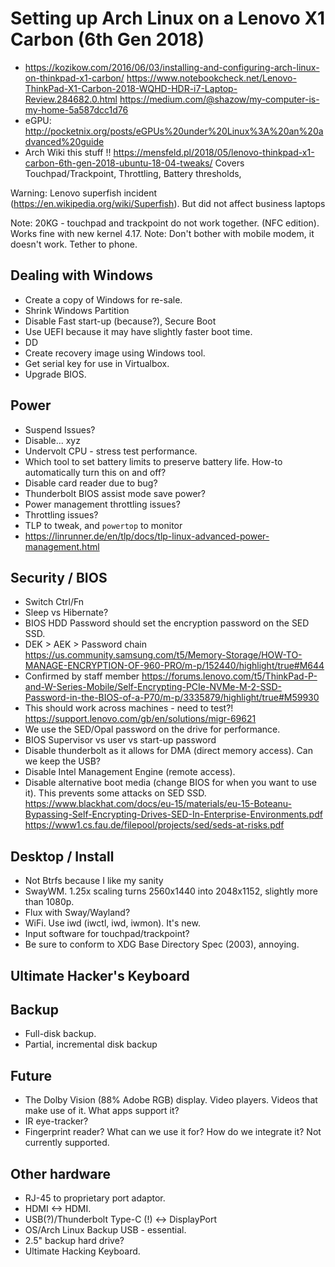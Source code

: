 # Setting up Arch Linux on a Lenovo X1 Carbon (6th Gen 2018)

* https://kozikow.com/2016/06/03/installing-and-configuring-arch-linux-on-thinkpad-x1-carbon/
https://www.notebookcheck.net/Lenovo-ThinkPad-X1-Carbon-2018-WQHD-HDR-i7-Laptop-Review.284682.0.html
https://medium.com/@shazow/my-computer-is-my-home-5a587dcc1d76
* eGPU: http://pocketnix.org/posts/eGPUs%20under%20Linux%3A%20an%20advanced%20guide
* Arch Wiki this stuff !! https://mensfeld.pl/2018/05/lenovo-thinkpad-x1-carbon-6th-gen-2018-ubuntu-18-04-tweaks/
    Covers Touchpad/Trackpoint, Throttling, Battery thresholds,

Warning: Lenovo superfish incident (https://en.wikipedia.org/wiki/Superfish). But did not affect business laptops

Note: 20KG - touchpad and trackpoint do not work together. (NFC edition). Works fine with new kernel 4.17.
Note: Don't bother with mobile modem, it doesn't work. Tether to phone.

## Dealing with Windows

* Create a copy of Windows for re-sale.
* Shrink Windows Partition
* Disable Fast start-up (because?), Secure Boot
* Use UEFI because it may have slightly faster boot time.
* DD
* Create recovery image using Windows tool.
* Get serial key for use in Virtualbox.
* Upgrade BIOS.

## Power

* Suspend Issues?
* Disable... xyz
* Undervolt CPU - stress test performance.
* Which tool to set battery limits to preserve battery life. How-to automatically turn this on and off?
* Disable card reader due to bug?
* Thunderbolt BIOS assist mode save power?
* Power management throttling issues?
* Throttling issues?
* TLP to tweak, and `powertop` to monitor
*  https://linrunner.de/en/tlp/docs/tlp-linux-advanced-power-management.html

## Security / BIOS

* Switch Ctrl/Fn
* Sleep vs Hibernate?
* BIOS HDD Password should set the encryption password on the SED SSD.
* DEK > AEK > Password chain https://us.community.samsung.com/t5/Memory-Storage/HOW-TO-MANAGE-ENCRYPTION-OF-960-PRO/m-p/152440/highlight/true#M644
* Confirmed by staff member https://forums.lenovo.com/t5/ThinkPad-P-and-W-Series-Mobile/Self-Encrypting-PCIe-NVMe-M-2-SSD-Password-in-the-BIOS-of-a-P70/m-p/3335879/highlight/true#M59930
* This should work across machines - need to test?!
https://support.lenovo.com/gb/en/solutions/migr-69621
* We use the SED/Opal password on the drive for performance.
* BIOS Supervisor vs user vs start-up password
* Disable thunderbolt as it allows for DMA (direct memory access). Can we keep the USB?
* Disable Intel Management Engine (remote access).
* Disable alternative boot media (change BIOS for when you want to use it). This prevents some attacks on SED SSD. https://www.blackhat.com/docs/eu-15/materials/eu-15-Boteanu-Bypassing-Self-Encrypting-Drives-SED-In-Enterprise-Environments.pdf
https://www1.cs.fau.de/filepool/projects/sed/seds-at-risks.pdf

## Desktop / Install

* Not Btrfs because I like my sanity
* SwayWM. 1.25x scaling turns 2560x1440 into 2048x1152, slightly more than 1080p.
* Flux with Sway/Wayland?
* WiFi. Use iwd (iwctl, iwd, iwmon). It's new.
* Input software for touchpad/trackpoint?
* Be sure to conform to XDG Base Directory Spec (2003), annoying.

## Ultimate Hacker's Keyboard

## Backup

* Full-disk backup.
* Partial, incremental disk backup

## Future

* The Dolby Vision (88% Adobe RGB) display. Video players. Videos that make use of it. What apps support it?
* IR eye-tracker?
* Fingerprint reader? What can we use it for? How do we integrate it? Not currently supported.

## Other hardware

* RJ-45 to proprietary port adaptor.
* HDMI <-> HDMI.
* USB(?)/Thunderbolt Type-C (!) <-> DisplayPort
* OS/Arch Linux Backup USB - essential.
* 2.5" backup hard drive?
* Ultimate Hacking Keyboard.
